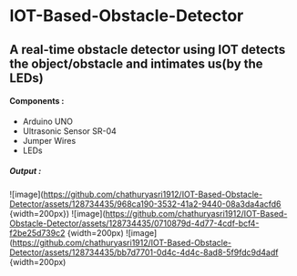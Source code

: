 # IOT-Based-Obstacle-Detector
A real-time obstacle detector using IOT detects the object/obstacle and intimates us(by the LEDs)
--------------------------------------------------------------------------------------------------
#### Components :
  - Arduino UNO
  - Ultrasonic Sensor SR-04
  - Jumper Wires
  - LEDs
##### Output : 
![image](https://github.com/chathuryasri1912/IOT-Based-Obstacle-Detector/assets/128734435/968ca190-3532-41a2-9440-08a3da4acfd6 {width=200px}) 
![image](https://github.com/chathuryasri1912/IOT-Based-Obstacle-Detector/assets/128734435/0710879d-4d77-4cdf-bcf4-f2be25d739c2 {width=200px)
![image](https://github.com/chathuryasri1912/IOT-Based-Obstacle-Detector/assets/128734435/bb7d7701-0d4c-4d4c-8ad8-5f9fdc9d4adf {width=200px)


